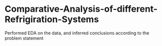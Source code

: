# Comparative-Analysis-of-different-Refrigiration-Systems
Performed EDA on the data, and inferred conclusions according to the problem statement
